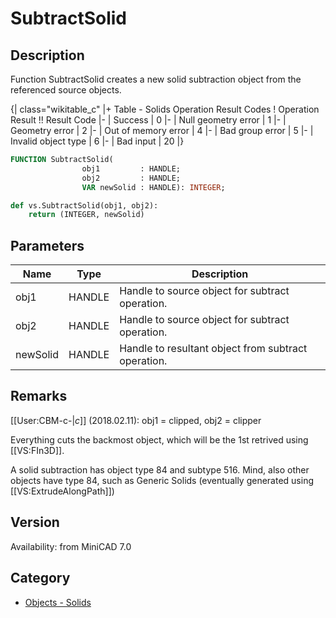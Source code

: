 # SubtractSolid

## Description
Function SubtractSolid creates a new solid subtraction object from the referenced source objects.

{| class="wikitable_c"
|+ Table - Solids Operation Result Codes
! Operation Result !! Result Code
|-
| Success
| 0
|-
| Null geometry error
| 1
|-
| Geometry error
| 2
|-
| Out of memory error
| 4
|-
| Bad group error
| 5
|-
| Invalid object type
| 6
|-
| Bad input
| 20
|}

```pascal
FUNCTION SubtractSolid(
				obj1         : HANDLE;
				obj2         : HANDLE;
				VAR newSolid : HANDLE): INTEGER;
```

```python
def vs.SubtractSolid(obj1, obj2):
    return (INTEGER, newSolid)
```

## Parameters
|Name|Type|Description|
|---|---|---|
|obj1|HANDLE|Handle to source object for subtract operation.|
|obj2|HANDLE|Handle to source object for subtract operation.|
|newSolid|HANDLE|Handle to resultant object from subtract operation.|

## Remarks
[[User:CBM-c-|_c_]] (2018.02.11):  obj1 = clipped, obj2 = clipper

Everything cuts the backmost object, which will be the 1st retrived using [[VS:FIn3D]].

A solid subtraction has object type 84 and subtype 516. Mind, also other objects have type 84, such as Generic Solids (eventually generated using [[VS:ExtrudeAlongPath]])

## Version
Availability: from MiniCAD 7.0

## Category
* [Objects - Solids](../Categories/Objects%20-%20Solids.md)
